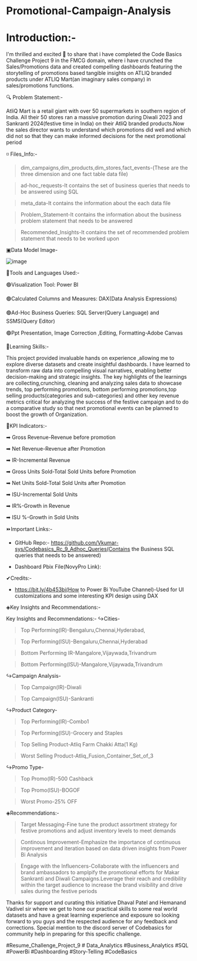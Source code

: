 # Promotional-Campaign-Analysis

# Introduction:-

I'm thrilled and excited 👏 to share that i have completed the Code Basics Challenge Project 9 in the FMCG domain, where i have crunched the Sales/Promotions 
data and created compelling dashboards featuring the storytelling of promotions based tangible insights 
on ATLIQ branded products under ATLIQ Mart(an imaginary sales company) in sales/promotions functions.

🔍 Problem Statement:-

AtliQ Mart is a retail giant with over 50 supermarkets in southern region of India. All their 50 stores ran a massive promotion 
during Diwali 2023 and Sankranti 2024(festive time in India) on their AtliQ branded products.Now the sales director wants to understand 
which promotions did well and which did not so that they can make informed decisions for the next promotional period

◽ Files_Info:-

>dim_campaigns,dim_products,dim_stores,fact_events-(These are the three dimension and one fact table data file)

>ad-hoc_requests-It contains the set of business queries that needs to be answered using SQL

>meta_data-It contains the information about the each data file

>Problem_Statement-It contains the information about the business problem statement that needs to be answered

>Recommended_Insights-It contains the set of recommended problem statement that needs to be worked upon

▣Data Model Image-

![image](https://github.com/Vkumar-sys/Promotional-Campaign-Analysis/assets/66684700/c7d8b15c-35f3-40dd-910e-d9eba56d80a1)







🔷Tools and Languages Used:-

🟢Visualization Tool: Power BI

🟢Calculated Columns and Measures: DAX(Data Analysis Expressions)

🟢Ad-Hoc Business Queries: SQL Server(Query Language) and SSMS(Query Editor)

🟢Ppt Presentation, Image Correction ,Editing, Formatting-Adobe Canvas

👀Learning Skills:-

This project provided invaluable hands on experience ,allowing me to explore diverse datasets and create insightful dashboards. I have learned to transform raw data into compelling visual narratives,
enabling better  decision-making and strategic insights. The key highlights of the learnings are collecting,crunching, cleaning and analyzing sales data to showcase trends, top performing promotions, 
bottom performing promotions,top selling products(categories and sub-categories) and other key revenue metrics critical for analyzing the success of the festive campaign and to do a comparative study 
so that next promotional events can be planned to boost the growth of Organization.

🔹KPI Indicators:-

➡ Gross Revenue-Revenue before promotion

➡ Net Revenue-Revenue after Promotion

➡ IR-Incremental Revenue

➡ Gross Units Sold-Total Sold Units before Promotion

➡ Net Units Sold-Total Sold Units after Promotion

➡ ISU-Incremental Sold Units

➡ IR%-Growth in Revenue

➡ ISU %-Growth in Sold Units

⏩Important Links:-

- GitHub Repo:- https://github.com/Vkumar-sys/Codebasics_Rc_9_Adhoc_Queries(Contains the Business SQL queries that needs to be answered)

- Dashboard Pbix File(NovyPro Link):

✔Credits:-

-  https://bit.ly/4b453bi(How to Power Bi YouTube Channel)-Used for UI customizations and some interesting KPI design using DAX

◈Key Insights and Recommendations:-

Key Insights and Recommendations:-
↪Cities-

>Top Performing(IR)-Bengaluru,Chennai,Hyderabad,

>Top Performing(ISU)-Bengaluru,Chennai,Hyderabad

>Bottom Performing IR-Mangalore,Vijaywada,Trivandrum

>Bottom Performing(ISU)-Mangalore,Vijaywada,Trivandrum

↪Campaign Analysis-
>Top Campaign(IR)-Diwali

>Top Campaign(ISU)-Sankranti

↪Product Category-
>Top Performing(IR)-Combo1

>Top Performing(ISU)-Grocery and Staples

>Top Selling Product-Atliq Farm Chakki Atta(1 Kg)

>Worst Selling Product-Atliq_Fusion_Container_Set_of_3

↪Promo Type-
>Top Promo(IR)-500 Cashback

>Top Promo(ISU)-BOGOF

>Worst Promo-25% OFF

◈Recommendations:- 

 > Target Messaging-Fine tune the product assortment strategy for festive promotions and adjust inventory levels to meet demands

 > Continous Improvement-Emphasize the importance of continuous improvement and iteration based on data driven insights from Power Bi Analysis

> Engage with the Influencers-Collaborate with the influencers and brand ambassadors to amplpify the promotional efforts for Makar Sankranti and Diwali Campaigns.Leverage their reach and credibility within the target audience to increase the brand visibility and drive sales during the festive periods

Thanks for support and curating this initiative Dhaval Patel and Hemanand Vadivel sir where we get to hone our practical skills to some real world datasets and have a great learning experience and exposure so looking forward to you guys and the respected audience  for any feedback and corrections. Special mention to the discord server of Codebasics for community help in preparing for this specific challenge.

#Resume_Challenge_Project_9 # Data_Analytics #Business_Analytics #SQL #PowerBi #Dashboarding #Story-Telling #CodeBasics


